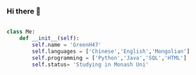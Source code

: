 ### Hi there 👋
```python

class Me:
    def __init__(self):
        self.name = 'GreenH47'
        self.languages = ['Chinese','English','Mongolian']
        self.programming = ['Python','Java','SQL','HTML']
        self.status= 'Studying in Monash Uni'
```

<!--
**GreenH47/GreenH47** is a ✨ _special_ ✨ repository because its `README.md` (this file) appears on your GitHub profile.

Here are some ideas to get you started:

- 🔭 I’m currently working on ...
- 🌱 I’m currently learning ...
- 👯 I’m looking to collaborate on ...
- 🤔 I’m looking for help with ...
- 💬 Ask me about ...
- 📫 How to reach me: ...
- 😄 Pronouns: ...
- ⚡ Fun fact: ...
-->
